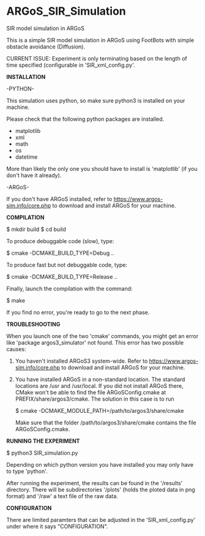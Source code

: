 # ARGoS_SIR_Simulation
SIR model simulation in ARGoS

This is a simple SIR model simulation in ARGoS using FootBots with simple obstacle avoidance (Diffusion).

CURRENT ISSUE:
    Experiment is only terminating based on the length of time specified (configurable in 'SIR_xml_config.py'.

**INSTALLATION**

-PYTHON-

This simulation uses python, so make sure python3 is installed on your machine.

Please check that the following python packages are installed.

- matplotlib
- xml
- math
- os
- datetime

More than likely the only one you should have to install is 'matplotlib' (if you don't have it
already).

-ARGoS-

If you don't have ARGoS installed, refer to https://www.argos-sim.info/core.php
to download and install ARGoS for your machine.

**COMPILATION**

$ mkdir build
$ cd build

To produce debuggable code (slow), type:

$ cmake -DCMAKE_BUILD_TYPE=Debug ..

To produce fast but not debuggable code, type:

$ cmake -DCMAKE_BUILD_TYPE=Release ..

Finally, launch the compilation with the command:

$ make

If you find no error, you're ready to go to the next phase. 

**TROUBLESHOOTING**

When you launch one of the two 'cmake' commands, you might get an
error like 'package argos3_simulator' not found. This error has two
possible causes:

1.  You haven't installed ARGoS3 system-wide. Refer to https://www.argos-sim.info/core.php
    to download and install ARGoS for your machine.

2. You have installed ARGoS in a non-standard location. The standard
   locations are /usr and /usr/local. If you did not install ARGoS
   there, CMake won't be able to find the file ARGoSConfig.cmake at
   PREFIX/share/argos3/cmake. The solution in this case is to run
   
   $ cmake -DCMAKE_MODULE_PATH=/path/to/argos3/share/cmake
   
   Make sure that the folder /path/to/argos3/share/cmake contains the
   file ARGoSConfig.cmake.

**RUNNING THE EXPERIMENT**

$ python3 SIR_simulation.py

Depending on which python version you have installed you may only have to type 'python'.

After running the experiment, the results can be found in the '/results' directory. There will be
subdirectories '/plots' (holds the ploted data in png format) and '/raw' a text file of the raw data.

**CONFIGURATION**

There are limited paramters that can be adjusted in the 'SIR_xml_config.py' under where it says
"CONFIGURATION".

